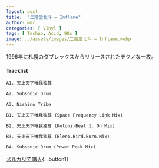 ```yaml
---
layout: post
title:  "二階堂北斗 – Inflame"
author: mmr
categories: [ Vinyl ]
tags: [ Techno, Acid, 90s ]
image: ../assets/images/二階堂北斗 – Inflame.webp
---
```


1996年に札幌のダブレックスからリリースされたテクノな一枚。

#### Tracklist
```md
A1. 天上天下唯我独尊

A2. Subsonic Drum

A3. Nishino Tribe

B1. 天上天下唯我独尊 (Space Frequency Link Mix)

B2. 天上天下唯我独尊 (Kotoni-Beat 1. On Mix)

B3. 天上天下唯我独尊 (Bleep.Bird.Burn.Mix)

B4. Subsonic Drum (Power Peak Mix)
```

[メルカリで購入](https://jp.mercari.com/item/m93371201718?afid=6142608987){: .button1}

